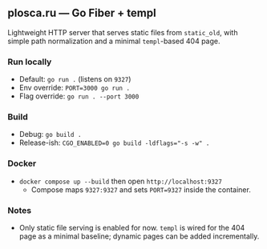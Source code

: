 ## plosca.ru — Go Fiber + templ

Lightweight HTTP server that serves static files from `static_old`, with simple path normalization and a minimal `templ`-based 404 page.

### Run locally

- Default: `go run .` (listens on `9327`)
- Env override: `PORT=3000 go run .`
- Flag override: `go run . --port 3000`

### Build

- Debug: `go build .`
- Release-ish: `CGO_ENABLED=0 go build -ldflags="-s -w" .`

### Docker

- `docker compose up --build` then open `http://localhost:9327`
  - Compose maps `9327:9327` and sets `PORT=9327` inside the container.

### Notes

- Only static file serving is enabled for now. `templ` is wired for the 404 page as a minimal baseline; dynamic pages can be added incrementally.
